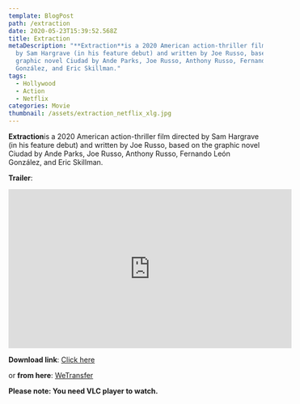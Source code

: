```yaml
---
template: BlogPost
path: /extraction
date: 2020-05-23T15:39:52.568Z
title: Extraction
metaDescription: "**Extraction**is a 2020 American action-thriller film directed
  by Sam Hargrave (in his feature debut) and written by Joe Russo, based on the
  graphic novel Ciudad by Ande Parks, Joe Russo, Anthony Russo, Fernando León
  González, and Eric Skillman."
tags:
  - Hollywood
  - Action
  - Netflix
categories: Movie
thumbnail: /assets/extraction_netflix_xlg.jpg
---
```

**Extraction**is a 2020 American action-thriller film directed by Sam Hargrave (in his feature debut) and written by Joe Russo, based on the graphic novel Ciudad by Ande Parks, Joe Russo, Anthony Russo, Fernando León González, and Eric Skillman.

**Trailer**:

<iframe width="560" height="315" src="https://www.youtube.com/embed/L6P3nI6VnlY" frameborder="0" allow="accelerometer; autoplay; encrypted-media; gyroscope; picture-in-picture" allowfullscreen></iframe>

**Download link**: [Click here](http://srv5.cinehub24.com/04/245310-137169-EXTRACTION-(2020)-1080p-NF-WEB-DL--Multi-Org-(DD+5.1---192Kbps)---1.7GB---ESub.mkv)

or **from here**: [WeTransfer](https://we.tl/t-p8Rus1bvV8)

**Please note: You need VLC player to watch.**
